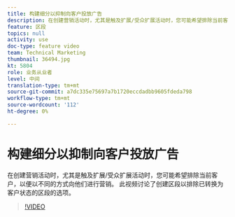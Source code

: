 ```yaml
---
title: 构建细分以抑制向客户投放广告
description: 在创建营销活动时，尤其是触及扩展/受众扩展活动时，您可能希望排除当前客户，以便以不同的方式向他们进行营销。 此视频讨论了创建区段以排除已转换为客户状态的区段的选项。
feature: 区段
topics: null
activity: use
doc-type: feature video
team: Technical Marketing
thumbnail: 36494.jpg
kt: 5804
role: 业务从业者
level: 中间
translation-type: tm+mt
source-git-commit: a7dc335e75697a7b1720eccdadbb9605fdeda798
workflow-type: tm+mt
source-wordcount: '112'
ht-degree: 0%

---
```



# 构建细分以抑制向客户投放广告

在创建营销活动时，尤其是触及扩展/受众扩展活动时，您可能希望排除当前客户，以便以不同的方式向他们进行营销。 此视频讨论了创建区段以排除已转换为客户状态的区段的选项。

>[!VIDEO](https://video.tv.adobe.com/v/36494/?quality=12&learn=on)
